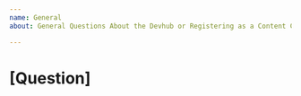 ```yaml
---
name: General
about: General Questions About the Devhub or Registering as a Content Contributor

---
```


# [Question]
